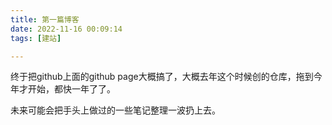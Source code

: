 ```yaml
---
title: 第一篇博客
date: 2022-11-16 00:09:14
tags: [建站]

---
```


终于把github上面的github page大概搞了，大概去年这个时候创的仓库，拖到今年才开始，都快一年了了。

未来可能会把手头上做过的一些笔记整理一波扔上去。
